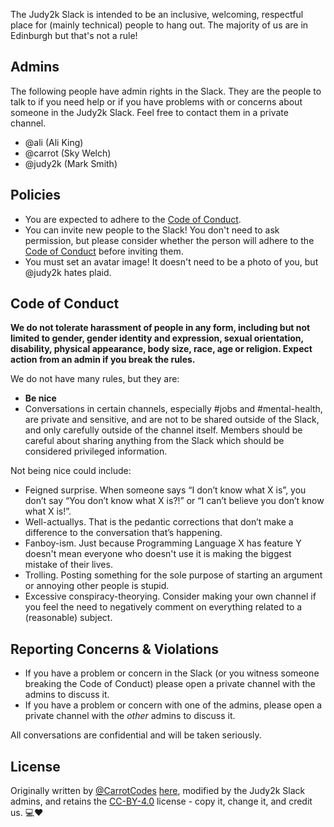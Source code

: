 The Judy2k Slack is intended to be an inclusive, welcoming, respectful place for (mainly technical) people to hang out. The majority of us are in Edinburgh but that's not a rule!

## Admins

The following people have admin rights in the Slack. They are the people to talk to if you need help or if you have problems with or concerns about someone in the Judy2k Slack. Feel free to contact them in a private channel.

* @ali (Ali King)
* @carrot (Sky Welch)
* @judy2k (Mark Smith)

## Policies

* You are expected to adhere to the [Code of Conduct](#code-of-conduct). 
* You can invite new people to the Slack! You don't need to ask permission, but please consider whether the person will adhere to the [Code of Conduct](#code-of-conduct) before inviting them.
* You must set an avatar image! It doesn't need to be a photo of you, but @judy2k hates plaid.

## Code of Conduct

**We do not tolerate harassment of people in any form, including but not limited to gender, gender identity and expression, sexual orientation, disability, physical appearance, body size, race, age or religion. Expect action from an admin if you break the rules.**

We do not have many rules, but they are:

* **Be nice**
* Conversations in certain channels, especially #jobs and #mental-health, are private and sensitive, and are not to be shared outside of the Slack, and only carefully outside of the channel itself. Members should be careful about sharing anything from the Slack which should be considered privileged information.

Not being nice could include:

*   Feigned surprise. When someone says “I don’t know what X is”, you don’t say “You don’t know what X is?!” or “I can’t believe you don’t know what X is!”.
*   Well-actuallys. That is the pedantic corrections that don’t make a difference to the conversation that’s happening.
*   Fanboy-ism. Just because Programming Language X has feature Y doesn't mean everyone who doesn't use it is making the biggest mistake of their lives.
*   Trolling. Posting something for the sole purpose of starting an argument or annoying other people is stupid.
*   Excessive conspiracy-theorying. Consider making your own channel if you feel the need to negatively comment on everything related to a (reasonable) subject.

## Reporting Concerns & Violations

* If you have a problem or concern in the Slack (or you witness someone breaking the Code of Conduct) please open a private channel with the admins to discuss it.
* If you have a problem or concern with one of the admins, please open a private channel with the _other_ admins to discuss it.

All conversations are confidential and will be taken seriously.

## License

Originally written by [@CarrotCodes](https://twitter.com/carrotcodes) [here](https://gist.github.com/CarrotCodes/72b1dee50126b933273157031ee50ae6), modified by the Judy2k Slack admins, and retains the [CC-BY-4.0](https://choosealicense.com/licenses/cc-by-4.0/) license - copy it, change it, and credit us. 💻❤️